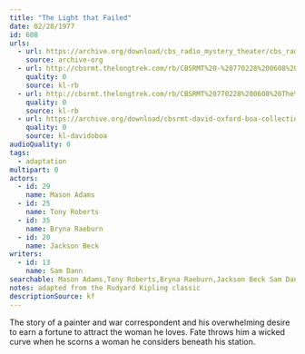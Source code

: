 ```yaml
---
title: "The Light that Failed"
date: 02/28/1977
id: 608
urls: 
  - url: https://archive.org/download/cbs_radio_mystery_theater/cbs_radio_mystery_theater-0601-0650.zip/cbs_radio_mystery_theater-0601-0650%2Fcbsrmt_0608_the_light_that_failed.mp3
    source: archive-org
  - url: http://cbsrmt.thelongtrek.com/rb/CBSRMT%20-%20770228%200608%20The%20Light%20That%20Failed_WLNH-FM_rb.mp3
    quality: 0
    source: kl-rb
  - url: http://cbsrmt.thelongtrek.com/rb/CBSRMT%20770228%200608%20The%20Light%20That%20Failed_wbbm_rb.mp3
    quality: 0
    source: kl-rb
  - url: https://archive.org/download/cbsrmt-david-oxford-boa-collection/CBSRMT-770228-0608-The-Light-That-Failed-(128-48)_WBBM-JE-{BoA}.mp3
    quality: 0
    source: kl-davidoboa
audioQuality: 0
tags: 
  - adaptation
multipart: 0
actors:  
  - id: 29
    name: Mason Adams  
  - id: 25
    name: Tony Roberts  
  - id: 35
    name: Bryna Raeburn  
  - id: 20
    name: Jackson Beck
writers:  
  - id: 13
    name: Sam Dann
searchable: Mason Adams,Tony Roberts,Bryna Raeburn,Jackson Beck Sam Dann
notes: adapted from the Rudyard Kipling classic
descriptionSource: kf
---
```

The story of a painter and war correspondent and his overwhelming desire to earn a fortune to attract the woman he loves. Fate throws him a wicked curve when he scorns a woman he considers beneath his station.
